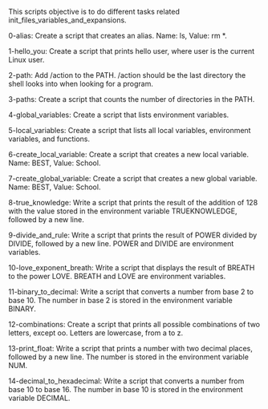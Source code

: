 This scripts objective is to do different tasks related init_files_variables_and_expansions.

0-alias: Create a script that creates an alias. Name: ls, Value: rm *.

1-hello_you: Create a script that prints hello user, where user is the current Linux user.

2-path: Add /action to the PATH. /action should be the last directory the shell looks into when looking for a program.

3-paths: Create a script that counts the number of directories in the PATH.

4-global_variables: Create a script that lists environment variables.

5-local_variables: Create a script that lists all local variables, environment variables, and functions.

6-create_local_variable: Create a script that creates a new local variable. Name: BEST, Value: School.

7-create_global_variable: Create a script that creates a new global variable. Name: BEST, Value: School.

8-true_knowledge: Write a script that prints the result of the addition of 128 with the value stored in the environment variable TRUEKNOWLEDGE, followed by a new line.

9-divide_and_rule: Write a script that prints the result of POWER divided by DIVIDE, followed by a new line. POWER and DIVIDE are environment variables.

10-love_exponent_breath: Write a script that displays the result of BREATH to the power LOVE. BREATH and LOVE are environment variables.

11-binary_to_decimal: Write a script that converts a number from base 2 to base 10. The number in base 2 is stored in the environment variable BINARY.

12-combinations: Create a script that prints all possible combinations of two letters, except oo. Letters are lowercase, from a to z.

13-print_float: Write a script that prints a number with two decimal places, followed by a new line. The number is stored in the environment variable NUM.

14-decimal_to_hexadecimal: Write a script that converts a number from base 10 to base 16. The number in base 10 is stored in the environment variable DECIMAL.
